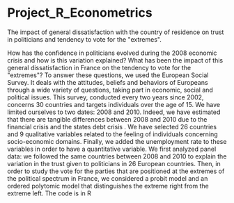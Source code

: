 # Project_R_Econometrics
 The impact of general dissatisfaction with the country of residence on trust in politicians and tendency to vote for the "extremes".
 
How has the confidence in politicians evolved during the 2008 economic crisis and how is this variation explained? What has been the impact of this general dissatisfaction in France on the tendency to vote for the "extremes"?
To answer these questions, we used the European Social Survey. It deals with the attitudes, beliefs and behaviors of Europeans through a wide variety of questions, taking part in economic, social and political issues. This survey, conducted every two years since 2002, concerns 30 countries and targets individuals over the age of 15. We have limited ourselves to two dates: 2008 and 2010. Indeed, we have estimated that there are tangible differences between 2008 and 2010 due to the financial crisis and the states debt crisis . We have selected 26 countries and 9 qualitative variables related to the feeling of individuals concerning socio-economic domains. Finally, we added the unemployment rate to these variables in order to have a quantitative variable.
We first analyzed panel data: we followed the same countries between 2008 and 2010 to explain the variation in the trust given to politicians in 26 European countries. Then, in order to study the vote for the parties that are positioned at the extremes of the political spectrum in France, we considered a probit model and an ordered polytomic model that distinguishes the extreme right from the extreme left. The code is in R 
